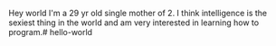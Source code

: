 Hey world I'm a 29 yr old single mother of 2. I think intelligence is the sexiest thing in the world and am very interested in learning how to program.# hello-world
